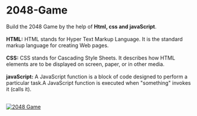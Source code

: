 # 2048-Game

Build the 2048 Game by the help of <b>Html, css and javaScript</b>.<br><br>
<b>HTML:</b> HTML stands for Hyper Text Markup Language. It is the standard markup language for creating Web pages.<br><br>
<b>CSS:</b> CSS stands for Cascading Style Sheets. It describes how HTML elements are to be displayed on screen, paper, or in other media.<br><br>
<b>javaScript:</b> A JavaScript function is a block of code designed to perform a particular task.A JavaScript function is executed when "something" invokes it
(calls it).<br><br>

<a href="https://imgflip.com/gif/4bez9g"><img src="https://i.imgflip.com/4bez9g.gif" title="2048 Game"/></a>
